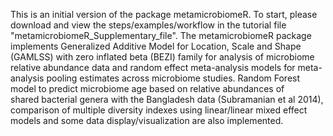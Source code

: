 This is an initial version of the package metamicrobiomeR. To start, please download and view the steps/examples/workflow in the tutorial file "metamicrobiomeR_Supplementary_file". 
The metamicrobiomeR package implements Generalized Additive Model for Location, Scale and Shape (GAMLSS) 
    with zero inflated beta (BEZI) family for analysis of microbiome relative abundance data and 
    random effect meta-analysis models for meta-analysis pooling estimates across microbiome studies.
    Random Forest model to predict microbiome age based on relative abundances of  
    shared bacterial genera with the Bangladesh data (Subramanian et al 2014), 
    comparison of multiple diversity indexes using linear/linear mixed effect models 
    and some data display/visualization are also implemented.
